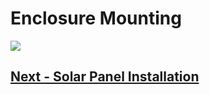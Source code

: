# Enclosure Mounting

![](IMG_9521.png)

## [Next - Solar Panel Installation](../Solar_Panel_Installation/index.md)
